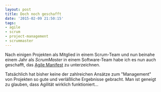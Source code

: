 ```yaml
---
layout: post
title: Doch noch geschafft
date: '2015-02-09 21:50:15'
tags:
- agile
- scrum
- project-management
- scrummaster
---
```


Nach einigen Projekten als Mitglied in einem Scrum-Team und nun beinahe einem Jahr als _ScrumMaster_ in einem Software-Team habe ich es nun auch geschafft, das [Agile Manifest](http://agilemanifesto.org) zu unterzeichnen.

Tatsächlich hat bisher keine der zahlreichen Ansätze zum "Management" von Projekten so gute und verläßliche Ergebnisse gebracht. Man ist geneigt zu glauben, dass Agilität wirklich funktioniert...
